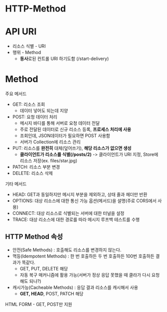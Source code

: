 # HTTP-Method

# API URI
- 리소스 식별 - URI
- 행위 - Method
    - **동사**로된 컨트롤 URI 하기도함 (/start-delivery)

# Method
주요 메서드
- GET: 리소스 조회
    - 데이터 넣어도 되는데 지양
- POST: 요청 데이터 처리
    - 메시지 바디를 통해 서버로 요청 데이터 전달
    - 주로 전달된 데이터로 신규 리소스 등록, **프로세스 처리에 사용**
    - 조회인데, JSON데이터가 필요하면 POST 사용함
    - 서버가 Collection에 리소스 관리
- PUT: 리소스를 **완전히** 대체(덮어쓰기), **해당 리소스가 없으면 생성**
    - **클라이언트가 리소스를 식별(/posts/2)** -> 클라이언트가 URI 지정, Store에 리소스 저장(ex. files/star.jpg)
- PATCH: 리소스 부분 변경
- DELETE: 리소스 삭제

기타 메서드
- HEAD: GET과 동일하지만 메시지 부분을 제외하고, 상태 줄과 헤더만 반환
- OPTIONS: 대상 리소스에 대한 통신 가능 옵션(메서드)을 설명(주로 CORS에서 사용)
- CONNECT: 대상 리소스로 식별되는 서버에 대한 터널을 설정
- TRACE: 대상 리소스에 대한 경로를 따라 메시지 루프백 테스트를 수행

## HTTP Method 속성
- 안전(Safe Methods) : 호출해도 리소스를 변경하지 않는다.
- 멱등(Idempotent Methods) : 한 번 호출하든 두 번 호출하든 100번 호출하든 결과가 똑같다.
    - GET, PUT, DELETE 해당
    - 자동 복구 매커니즘에 활용 가능(서버가 정상 응답 못했을 때 클라가 다시 요청해도 되나?)
- 캐시가능(Cacheable Methods) : 응답 결과 리소스를 캐시해서 사용
    - **GET, HEAD**, POST, PATCH 해당

HTML FORM - GET, POST만 지원
